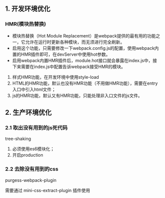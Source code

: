 ## 1. 开发环境优化

### HMR(模块热替换)

- 模块热替换（Hot Module Replacement）是webpack提供的最有用的功能之一，它允许在运行时更新各种模块，而无须进行完全刷新。
- 启用这个功能，只需要修改一下webpack.config.js的配置，使用webpack内置的HMR插件即可，在devServer中使用hot参数。
- 启用webpack内置HMR插件后，module.hot接口就会暴露在index.js中，接下来需要在index.js中配置告诉webpack接受HMR的模块。

1. 样式HMR功能，在开发环境中使用style-load
2. HTML的HMR功能，默认也没有HMR功能（不用做HMR功能），需要在entry入口中引入html文件；
3. js的HMR功能，默认又有HMR功能，只能处理非入口文件的js文件。

## 2. 生产环境优化

### 2.1 取出没有用到的js死代码

tree-shaking

1. 必须使用es6模块化；
2. 开启production

### 2.2 去除没有用到的css

purgess-webpack-plugin

需要通过 mini-css-extract-plugin 插件使用
